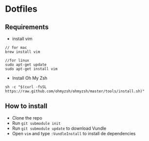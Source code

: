 # Dotfiles

## Requirements

- install vim
```
// for mac
brew install vim

//for linux
sudo apt-get update
sudo apt-get install vim
```

- Install Oh My Zsh
```
sh -c "$(curl -fsSL https://raw.github.com/ohmyzsh/ohmyzsh/master/tools/install.sh)"
```

## How to install

- Clone the repo
- Run `git submodule init`
- Run `git submodule update` to download Vundle
- Open `vim` and type `:VundleInstall` to install de dependencies
